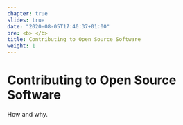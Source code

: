 ```yaml
---
chapter: true
slides: true
date: "2020-08-05T17:40:37+01:00"
pre: <b> </b>
title: Contributing to Open Source Software
weight: 1
---
```


# Contributing to Open Source Software

How and why.
